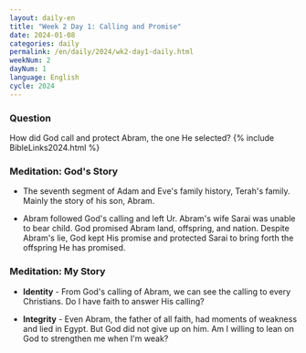 ```yaml
---
layout: daily-en
title: "Week 2 Day 1: Calling and Promise"
date: 2024-01-08
categories: daily
permalink: /en/daily/2024/wk2-day1-daily.html
weekNum: 2
dayNum: 1
language: English
cycle: 2024
---
```

### Question     
How did God call and protect Abram, the one He selected?
{% include BibleLinks2024.html %} 

### Meditation: God's Story   
+ The seventh segment of Adam and Eve's family history, Terah's family. Mainly the story of his son, Abram. 

+ Abram followed God's calling and left Ur. Abram's wife Sarai was unable to bear child. God promised Abram land, offspring, and nation. Despite Abram's lie, God kept His promise and protected Sarai to bring forth the offspring He has promised. 

### Meditation: My Story   
+ **Identity** - From God's calling of Abram, we can see the calling to every Christians. Do I have faith to answer His calling? 

+ **Integrity** - Even Abram, the father of all faith, had moments of weakness and lied in Egypt. But God did not give up on him. Am I willing to lean on God to strengthen me when I'm weak? 
